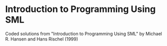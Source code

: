 # Introduction to Programming Using SML
Coded solutions from "Introduction to Programming Using SML" by Michael R. Hansen and Hans Rischel (1999)
